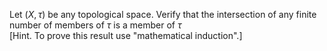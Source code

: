 Let $(X,\tau)$ be any topological space. Verify that the intersection of any finite number of members of $\tau$ is a member of $\tau$  
[Hint. To prove this result use "mathematical induction".]
